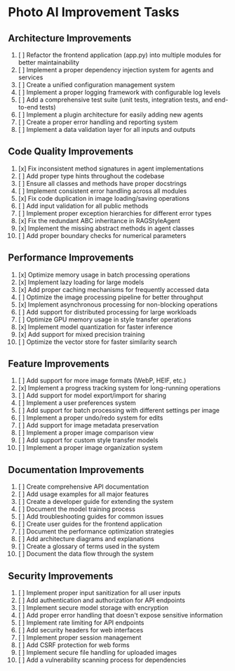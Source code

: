 # Photo AI Improvement Tasks

## Architecture Improvements
1. [ ] Refactor the frontend application (app.py) into multiple modules for better maintainability
2. [ ] Implement a proper dependency injection system for agents and services
3. [ ] Create a unified configuration management system
4. [ ] Implement a proper logging framework with configurable log levels
5. [ ] Add a comprehensive test suite (unit tests, integration tests, and end-to-end tests)
6. [ ] Implement a plugin architecture for easily adding new agents
7. [ ] Create a proper error handling and reporting system
8. [ ] Implement a data validation layer for all inputs and outputs

## Code Quality Improvements
1. [x] Fix inconsistent method signatures in agent implementations
2. [ ] Add proper type hints throughout the codebase
3. [ ] Ensure all classes and methods have proper docstrings
4. [ ] Implement consistent error handling across all modules
5. [x] Fix code duplication in image loading/saving operations
6. [ ] Add input validation for all public methods
7. [ ] Implement proper exception hierarchies for different error types
8. [x] Fix the redundant ABC inheritance in RAGStyleAgent
9. [x] Implement the missing abstract methods in agent classes
10. [ ] Add proper boundary checks for numerical parameters

## Performance Improvements
1. [x] Optimize memory usage in batch processing operations
2. [x] Implement lazy loading for large models
3. [x] Add proper caching mechanisms for frequently accessed data
4. [ ] Optimize the image processing pipeline for better throughput
5. [x] Implement asynchronous processing for non-blocking operations
6. [ ] Add support for distributed processing for large workloads
7. [ ] Optimize GPU memory usage in style transfer operations
8. [x] Implement model quantization for faster inference
9. [x] Add support for mixed precision training
10. [ ] Optimize the vector store for faster similarity search

## Feature Improvements
1. [ ] Add support for more image formats (WebP, HEIF, etc.)
2. [x] Implement a progress tracking system for long-running operations
3. [ ] Add support for model export/import for sharing
4. [ ] Implement a user preferences system
5. [ ] Add support for batch processing with different settings per image
6. [ ] Implement a proper undo/redo system for edits
7. [ ] Add support for image metadata preservation
8. [ ] Implement a proper image comparison view
9. [ ] Add support for custom style transfer models
10. [ ] Implement a proper image organization system

## Documentation Improvements
1. [ ] Create comprehensive API documentation
2. [ ] Add usage examples for all major features
3. [ ] Create a developer guide for extending the system
4. [ ] Document the model training process
5. [ ] Add troubleshooting guides for common issues
6. [ ] Create user guides for the frontend application
7. [ ] Document the performance optimization strategies
8. [ ] Add architecture diagrams and explanations
9. [ ] Create a glossary of terms used in the system
10. [ ] Document the data flow through the system

## Security Improvements
1. [ ] Implement proper input sanitization for all user inputs
2. [ ] Add authentication and authorization for API endpoints
3. [ ] Implement secure model storage with encryption
4. [ ] Add proper error handling that doesn't expose sensitive information
5. [ ] Implement rate limiting for API endpoints
6. [ ] Add security headers for web interfaces
7. [ ] Implement proper session management
8. [ ] Add CSRF protection for web forms
9. [ ] Implement secure file handling for uploaded images
10. [ ] Add a vulnerability scanning process for dependencies
